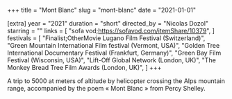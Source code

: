 +++
title = "Mont Blanc"
slug = "mont-blanc"
date = "2021-01-01"

[extra]
year = "2021"
duration = "short"
directed_by = "Nicolas Dozol"
starring = ""
links = [
    "sofa vod;https://sofavod.com/itemShare/10379",
]
festivals = [
    "Finalist;OtherMovie Lugano Film Festival (Switzerland)",
    "Green Mountain International Film festival (Vermont, USA)",
    "Golden Tree International Documentary Festival (Frankfurt, Germany)",
    "Green Bay Film Festival (Wisconsin, USA)",
    "Lift-Off Global Network (London, UK)",
    "The Monkey Bread Tree Film Awards (London, UK)",
]
+++

A trip to 5000 at meters of altitude by helicopter crossing the Alps mountain range,
accompanied by the poem « Mont Blanc » from Percy Shelley.